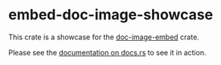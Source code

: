 # embed-doc-image-showcase

This crate is a showcase for the [doc-image-embed][doc-image-embed-crates.io] crate.

Please see the [documentation on docs.rs][showcase-docs] to see it in action.

[doc-image-embed-crates.io]: https://crates.io/crates/doc-image-embed
[showcase-docs]: https://docs.rs/doc-image-embed-showcase
